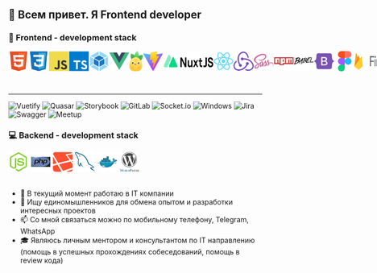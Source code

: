 ## 👋 Всем привет. Я Frontend developer

### 👀 Frontend - development stack
<div style="display:flex;">
    <img width="40px" height="40px" src="images/html5.svg"/>
    <img width="40px" height="40px" src="images/css3.svg"/>
    <img width="40px" height="40px" src="images/js.svg"/>
    <img width="40px" height="40px" src="images/ts.svg"/>
    <img width="40px" height="40px" src="images/webpack.svg"/>
    <img width="40px" height="40px" src="images/vue.png"/>
    <img width="40px" height="40px" src="images/pinia.svg"/>
    <img width="40px" height="40px" src="images/vite.svg"/>
    <img width="100px" height="40px" src="images/nuxt.svg"/>
    <img width="40px" height="40px" src="images/react.svg"/>
    <img width="40px" height="40px" src="images/redux.svg"/>
    <img width="40px" height="40px" src="images/sass.svg"/>
    <img width="40px" height="40px" src="images/npm.svg"/>
    <img width="40px" height="40px" src="images/babel.svg"/>
    <img width="40px" height="40px" src="images/bootstrap.svg"/>
    <img width="40px" height="40px" src="images/figma.svg"/>
    <img width="100px" height="40px" src="images/firebase.svg"/>
    <img width="40px" height="40px" src="images/jquery.svg"/>
    <img width="40px" height="40px" src="images/pwa.svg"/>
    <img width="40px" height="40px" src="images/github.svg"/>
    <img width="40px" height="40px" src="images/jest.png"/>
    <img width="150px" src="images/cicd.png"/>
    <img width="40px" height="40px" src="images/angular.svg"/>
    <img width="40px" height="40px" src="images/jetbrains.svg"/>
</div>

---

![Vuetify](https://img.shields.io/badge/Vuetify-1867C0?style=for-the-badge&logo=vuetify&logoColor=AEDDFF)
![Quasar](https://img.shields.io/badge/Quasar-16B7FB?style=for-the-badge&logo=quasar&logoColor=black)
![Storybook](https://img.shields.io/badge/-Storybook-FF4785?style=for-the-badge&logo=storybook&logoColor=white)
![GitLab](https://img.shields.io/badge/gitlab-%23181717.svg?style=for-the-badge&logo=gitlab&logoColor=white)
![Socket.io](https://img.shields.io/badge/Socket.io-black?style=for-the-badge&logo=socket.io&badgeColor=010101)
![Windows](https://img.shields.io/badge/Windows-0078D6?style=for-the-badge&logo=windows&logoColor=white)
![Jira](https://img.shields.io/badge/jira-%230A0FFF.svg?style=for-the-badge&logo=jira&logoColor=white)
![Swagger](https://img.shields.io/badge/-Swagger-%23Clojure?style=for-the-badge&logo=swagger&logoColor=white)
![Meetup](https://img.shields.io/badge/Meetup-f64363?style=for-the-badge&logo=meetup&logoColor=white)

### 💻 Backend - development stack
<div style="sidplay:flex">
    <img width="40px" height="40px" src="images/node-js.svg"/>
    <img width="40px" height="40px" src="images/php.svg"/>
    <img width="40px" height="40px" src="images/laravel.svg"/>
    <img width="40px" height="40px" src="images/mysql.svg"/>
    <img width="40px" height="40px" src="images/docker.svg"/>
    <img width="40px" height="40px" src="images/wordpress.svg"/>
</div>
 
 <br/>

- 🌱 В текущий момент работаю в IT компании
- 💞️ Ищу единомышленников для обмена опытом и разработки интересных проектов
- 📫 Со мной связаться можно по мобильному телефону, Telegram, WhatsApp
- 🎓 Являюсь личным ментором и консультантом по IT направлению (помощь в успешных прохождениях собеседований, помощь в review кода)
